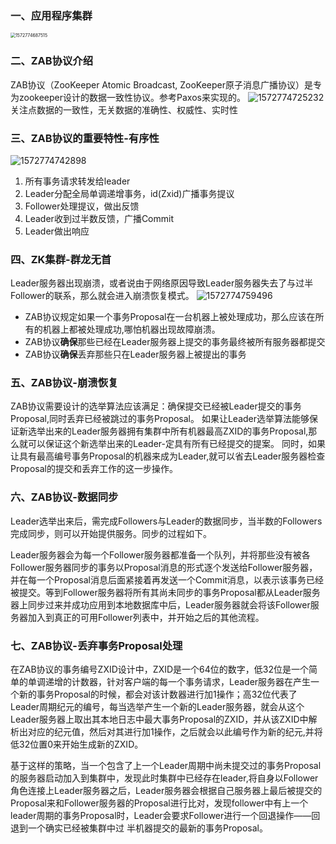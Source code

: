 ### 一、应用程序集群
<img src="https://liyunhua.oss-cn-hangzhou.aliyuncs.com/blog/images/study/zookeeper/1572774687515.png" alt="1572774687515" style="zoom: 50%;" />

### 二、ZAB协议介绍
ZAB协议（ZooKeeper Atomic Broadcast, ZooKeeper原子消息广播协议）是专为zookeeper设计的数据一致性协议。参考Paxos来实现的。
![1572774725232](https://liyunhua.oss-cn-hangzhou.aliyuncs.com/blog/images/study/zookeeper/1572774725232.png)
关注点数据的一致性，无关数据的准确性、权威性、实时性

### 三、ZAB协议的重要特性-有序性
![1572774742898](https://liyunhua.oss-cn-hangzhou.aliyuncs.com/blog/images/study/zookeeper/1572774742898.png)

1.    所有事务请求转发给leader
2.    Leader分配全局单调递增事务，id(Zxid)广播事务提议
3.    Follower处理提议，做出反馈
4.    Leader收到过半数反馈，广播Commit
5.    Leader做出响应

### 四、ZK集群-群龙无首
Leader服务器出现崩溃，或者说由于网络原因导致Leader服务器失去了与过半Follower的联系，那么就会进入崩溃恢复模式。
![1572774759496](https://liyunhua.oss-cn-hangzhou.aliyuncs.com/blog/images/study/zookeeper/1572774759496.png)

- ZAB协议规定如果一个事务Proposal在一台机器上被处理成功，那么应该在所有的机器上都被处理成功,哪怕机器出现故障崩溃。
- ZAB协议**确保**那些已经在Leader服务器上提交的事务最终被所有服务器都提交
- ZAB协议**确保**丢弃那些只在Leader服务器上被提出的事务

### 五、ZAB协议-崩溃恢复
ZAB协议需要设计的选举算法应该满足：确保提交已经被Leader提交的事务Proposal,同时丢弃已经被跳过的事务Proposal。
如果让Leader选举算法能够保证新选举出来的Leader服务器拥有集群中所有机器最高ZXID的事务Proposal,那么就可以保证这个新选举出来的Leader-定具有所有已经提交的提案。
同时，如果让具有最高编号事务Proposal的机器来成为Leader,就可以省去Leader服务器检查Proposal的提交和丢弃工作的这一步操作。


### 六、ZAB协议-数据同步

Leader选举出来后，需完成Followers与Leader的数据同步，当半数的Followers完成同步，则可以开始提供服务。同步的过程如下。

Leader服务器会为每一个Follower服务器都准备一个队列，并将那些没有被各Follower服务器同步的事务以Proposal消息的形式逐个发送给Follower服务器，并在每一个Proposal消息后面紧接着再发送一个Commit消息，以表示该事务已经被提交。等到Follower服务器将所有其尚未同步的事务Proposal都从Leader服务器上同步过来并成功应用到本地数据库中后，Leader服务器就会将该Follower服务器加入到真正的可用Follower列表中，并开始之后的其他流程。

### 七、ZAB协议-丢弃事务Proposal处理
在ZAB协议的事务编号ZXID设计中，ZXID是一个64位的数字，低32位是一个简单的单调递增的计数器，针对客户端的每一个事务请求，Leader服务器在产生一个新的事务Proposal的时候，都会对该计数器进行加1操作；高32位代表了 Leader周期纪元的编号，每当选举产生一个新的Leader服务器，就会从这个Leader服务器上取出其本地日志中最大事务Proposal的ZXID，并从该ZXID中解析出对应的纪元值，然后对其进行加1操作，之后就会以此编号作为新的纪元,并将低32位置0来开始生成新的ZXID。

基于这样的策略，当一个包含了上一个Leader周期中尚未提交过的事务Proposal的服务器启动加入到集群中，发现此时集群中已经存在leader,将自身以Follower角色连接上Leader服务器之后，Leader服务器会根据自己服务器上最后被提交的Proposal来和Follower服务器的Proposal进行比对，发现follower中有上一个leader周期的事务Proposal时，Leader会要求Follower进行一个回退操作——回退到一个确实已经被集群中过
半机器提交的最新的事务Proposal。